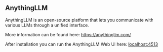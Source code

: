 ## AnythingLLM

AnythingLLM is an open-source platform that lets you communicate with various LLMs through a unified interface.

More information can be found here: https://anythingllm.com/

After installation you can run the AnythingLLM Web UI here: [localhost:4513](http://localhost:4513)
